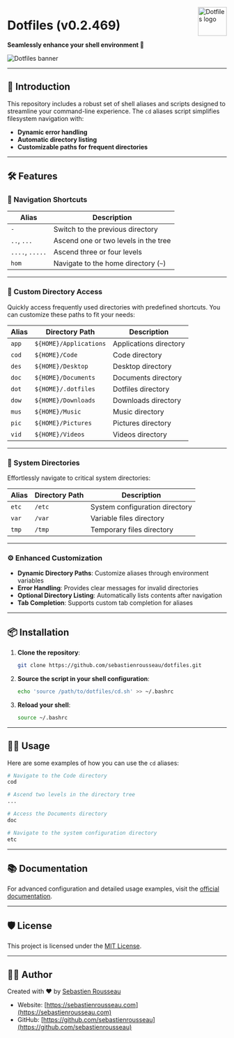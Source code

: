 <!-- markdownlint-disable MD033 MD041 MD043 -->
<img
  src="https://kura.pro/dotfiles/v2/images/logos/dotfiles.svg"
  alt="Dotfiles logo"
  width="66"
  align="right"
/>
<!-- markdownlint-enable MD033 MD041 -->

# Dotfiles (v0.2.469)

**Seamlessly enhance your shell environment 🐚**

![Dotfiles banner][banner]

---

## 🚀 Introduction

This repository includes a robust set of shell aliases and scripts designed to streamline your command-line experience. The `cd` aliases script simplifies filesystem navigation with:

- **Dynamic error handling**
- **Automatic directory listing**
- **Customizable paths for frequent directories**

---

## 🛠️ Features

### 🌟 Navigation Shortcuts

| Alias           | Description                           |
|------------------|--------------------------------------|
| `-`             | Switch to the previous directory      |
| `..`, `...`     | Ascend one or two levels in the tree  |
| `....`, `.....` | Ascend three or four levels           |
| `hom`           | Navigate to the home directory (`~`)  |

---

### 📂 Custom Directory Access

Quickly access frequently used directories with predefined shortcuts. You can customize these paths to fit your needs:

| Alias | Directory Path          | Description            |
|-------|--------------------------|------------------------|
| `app` | `${HOME}/Applications`  | Applications directory |
| `cod` | `${HOME}/Code`          | Code directory         |
| `des` | `${HOME}/Desktop`       | Desktop directory      |
| `doc` | `${HOME}/Documents`     | Documents directory    |
| `dot` | `${HOME}/.dotfiles`     | Dotfiles directory     |
| `dow` | `${HOME}/Downloads`     | Downloads directory    |
| `mus` | `${HOME}/Music`         | Music directory        |
| `pic` | `${HOME}/Pictures`      | Pictures directory     |
| `vid` | `${HOME}/Videos`        | Videos directory       |

---

### 🔧 System Directories

Effortlessly navigate to critical system directories:

| Alias | Directory Path | Description                    |
|-------|----------------|--------------------------------|
| `etc` | `/etc`         | System configuration directory |
| `var` | `/var`         | Variable files directory       |
| `tmp` | `/tmp`         | Temporary files directory      |

---

### ⚙️ Enhanced Customization

- **Dynamic Directory Paths**: Customize aliases through environment variables
- **Error Handling**: Provides clear messages for invalid directories
- **Optional Directory Listing**: Automatically lists contents after navigation
- **Tab Completion**: Supports custom tab completion for aliases

---

## 📦 Installation

1. **Clone the repository**:
   ```bash
   git clone https://github.com/sebastienrousseau/dotfiles.git
   ```

2. **Source the script in your shell configuration**:

   ```bash
   echo 'source /path/to/dotfiles/cd.sh' >> ~/.bashrc
   ```

3. **Reload your shell**:

   ```bash
   source ~/.bashrc
   ```

---

## 🧑‍💻 Usage

Here are some examples of how you can use the `cd` aliases:

```bash
# Navigate to the Code directory
cod

# Ascend two levels in the directory tree
...

# Access the Documents directory
doc

# Navigate to the system configuration directory
etc
```

---

## 📚 Documentation

For advanced configuration and detailed usage examples, visit the [official documentation](https://dotfiles.io).

---

## 🛡️ License

This project is licensed under the [MIT License](https://opensource.org/licenses/MIT).

---

## 👨‍💻 Author

Created with ♥ by [Sebastien Rousseau](https://sebastienrousseau.com)

- Website: [https://sebastienrousseau.com](https://sebastienrousseau.com)
- GitHub: [https://github.com/sebastienrousseau](https://github.com/sebastienrousseau)

[banner]: https://kura.pro/dotfiles/v2/images/titles/title-dotfiles.svg
